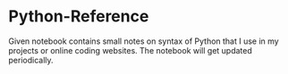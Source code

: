 # Python-Reference
Given notebook contains small notes on syntax of Python that I use in my projects or online coding websites. The notebook will get updated periodically.
